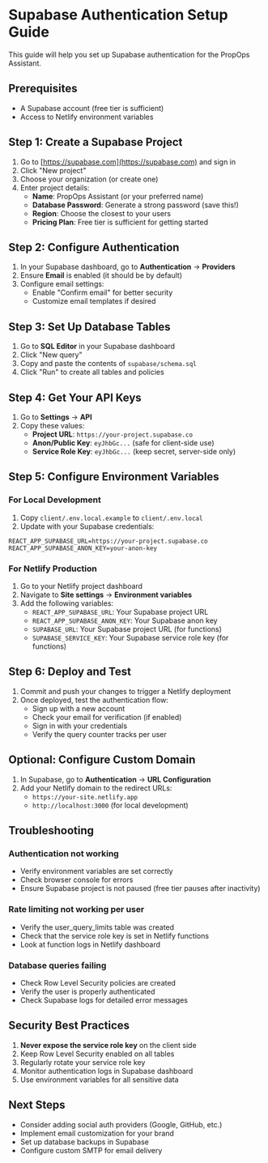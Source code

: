 # Supabase Authentication Setup Guide

This guide will help you set up Supabase authentication for the PropOps Assistant.

## Prerequisites

- A Supabase account (free tier is sufficient)
- Access to Netlify environment variables

## Step 1: Create a Supabase Project

1. Go to [https://supabase.com](https://supabase.com) and sign in
2. Click "New project"
3. Choose your organization (or create one)
4. Enter project details:
   - **Name**: PropOps Assistant (or your preferred name)
   - **Database Password**: Generate a strong password (save this!)
   - **Region**: Choose the closest to your users
   - **Pricing Plan**: Free tier is sufficient for getting started

## Step 2: Configure Authentication

1. In your Supabase dashboard, go to **Authentication** → **Providers**
2. Ensure **Email** is enabled (it should be by default)
3. Configure email settings:
   - Enable "Confirm email" for better security
   - Customize email templates if desired

## Step 3: Set Up Database Tables

1. Go to **SQL Editor** in your Supabase dashboard
2. Click "New query"
3. Copy and paste the contents of `supabase/schema.sql`
4. Click "Run" to create all tables and policies

## Step 4: Get Your API Keys

1. Go to **Settings** → **API**
2. Copy these values:
   - **Project URL**: `https://your-project.supabase.co`
   - **Anon/Public Key**: `eyJhbGc...` (safe for client-side use)
   - **Service Role Key**: `eyJhbGc...` (keep secret, server-side only)

## Step 5: Configure Environment Variables

### For Local Development

1. Copy `client/.env.local.example` to `client/.env.local`
2. Update with your Supabase credentials:
```env
REACT_APP_SUPABASE_URL=https://your-project.supabase.co
REACT_APP_SUPABASE_ANON_KEY=your-anon-key
```

### For Netlify Production

1. Go to your Netlify project dashboard
2. Navigate to **Site settings** → **Environment variables**
3. Add the following variables:
   - `REACT_APP_SUPABASE_URL`: Your Supabase project URL
   - `REACT_APP_SUPABASE_ANON_KEY`: Your Supabase anon key
   - `SUPABASE_URL`: Your Supabase project URL (for functions)
   - `SUPABASE_SERVICE_KEY`: Your Supabase service role key (for functions)

## Step 6: Deploy and Test

1. Commit and push your changes to trigger a Netlify deployment
2. Once deployed, test the authentication flow:
   - Sign up with a new account
   - Check your email for verification (if enabled)
   - Sign in with your credentials
   - Verify the query counter tracks per user

## Optional: Configure Custom Domain

1. In Supabase, go to **Authentication** → **URL Configuration**
2. Add your Netlify domain to the redirect URLs:
   - `https://your-site.netlify.app`
   - `http://localhost:3000` (for local development)

## Troubleshooting

### Authentication not working
- Verify environment variables are set correctly
- Check browser console for errors
- Ensure Supabase project is not paused (free tier pauses after inactivity)

### Rate limiting not working per user
- Verify the user_query_limits table was created
- Check that the service role key is set in Netlify functions
- Look at function logs in Netlify dashboard

### Database queries failing
- Check Row Level Security policies are created
- Verify the user is properly authenticated
- Check Supabase logs for detailed error messages

## Security Best Practices

1. **Never expose the service role key** on the client side
2. Keep Row Level Security enabled on all tables
3. Regularly rotate your service role key
4. Monitor authentication logs in Supabase dashboard
5. Use environment variables for all sensitive data

## Next Steps

- Consider adding social auth providers (Google, GitHub, etc.)
- Implement email customization for your brand
- Set up database backups in Supabase
- Configure custom SMTP for email delivery